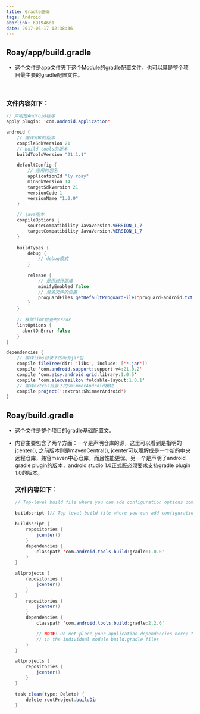 ```yaml
---
title: Gradle基础
tags: Android
abbrlink: 691946d1
date: 2017-06-17 12:38:36
---
```



## Roay/app/build.gradle

* 这个文件是app文件夹下这个Module的gradle配置文件，也可以算是整个项目最主要的gradle配置文件。

  ​

### 文件内容如下：

```java
// 声明是Android程序
apply plugin: 'com.android.application'

android {
    // 编译SDK的版本
    compileSdkVersion 21
    // build tools的版本
    buildToolsVersion "21.1.1"

    defaultConfig {
    	// 应用的包名
        applicationId "ly.roay"
        minSdkVersion 14
        targetSdkVersion 21
        versionCode 1
        versionName "1.0.0"
    }

    // java版本
    compileOptions {
        sourceCompatibility JavaVersion.VERSION_1_7
        targetCompatibility JavaVersion.VERSION_1_7
    }
    
    buildTypes {
        debug {
            // debug模式
        }
        
        release {
            // 是否进行混淆
            minifyEnabled false
            // 混淆文件的位置
            proguardFiles getDefaultProguardFile('proguard-android.txt'), 'proguard-rules.txt'
        }
    }
    
    // 移除lint检查的error
    lintOptions {
      abortOnError false
    }
}

dependencies {
    // 编译libs目录下的所有jar包
    compile fileTree(dir: 'libs', include: ['*.jar'])
    compile 'com.android.support:support-v4:21.0.2'
    compile 'com.etsy.android.grid:library:1.0.5'
    compile 'com.alexvasilkov:foldable-layout:1.0.1'
    // 编译extras目录下的ShimmerAndroid模块
    compile project(':extras:ShimmerAndroid')
}
```

## Roay/build.gradle

* 这个文件是整个项目的gradle基础配置文。

* 内容主要包含了两个方面：一个是声明仓库的源，这里可以看到是指明的jcenter(), 之前版本则是mavenCentral(), jcenter可以理解成是一个新的中央远程仓库，兼容maven中心仓库，而且性能更优。另一个是声明了android gradle plugin的版本，android studio 1.0正式版必须要求支持gradle plugin 1.0的版本。

  ### 文件内容如下：

  ```java
  // Top-level build file where you can add configuration options common to all sub-projects/modules.

  buildscript {// Top-level build file where you can add configuration options common to all sub-projects/modules.

  buildscript {
      repositories {
          jcenter()
      }
      dependencies {
          classpath 'com.android.tools.build:gradle:1.0.0'
      }
  }

  allprojects {
      repositories {
          jcenter()
      }
  }
      repositories {
          jcenter()
      }
      dependencies {
          classpath 'com.android.tools.build:gradle:2.2.0'

          // NOTE: Do not place your application dependencies here; they belong
          // in the individual module build.gradle files
      }
  }

  allprojects {
      repositories {
          jcenter()
      }
  }

  task clean(type: Delete) {
      delete rootProject.buildDir
  }
  ```

  ​

  ​
